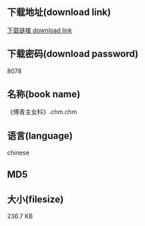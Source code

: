## 下载地址(download link)
[下载链接 download link](https://tutu365.netlify.app/?s=%E3%80%8A%E5%82%85%E9%9D%92%E4%B8%BB%E5%A5%B3%E7%A7%91%E3%80%8B.chm)

## 下载密码(download password)
8078

## 名称(book name)
《傅青主女科》.chm.chm

## 语言(language)
chinese

## MD5


## 大小(filesize)
236.7 KB
